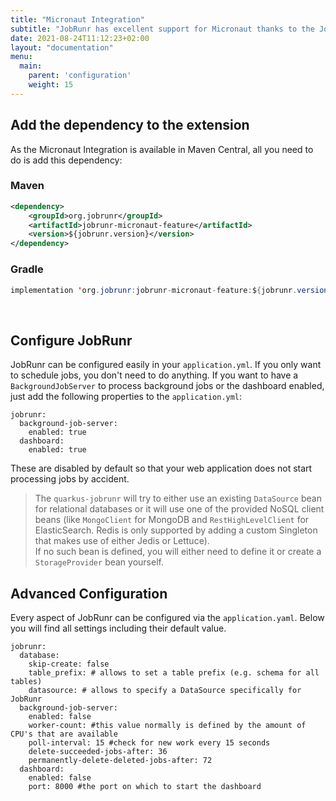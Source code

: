 ```yaml
---
title: "Micronaut Integration"
subtitle: "JobRunr has excellent support for Micronaut thanks to the JobRunr Micronaut Integration"
date: 2021-08-24T11:12:23+02:00
layout: "documentation"
menu: 
  main: 
    parent: 'configuration'
    weight: 15
---
```

## Add the dependency to the extension
As the Micronaut Integration is available in Maven Central, all you need to do is add this dependency:
### Maven
```xml
<dependency> 
    <groupId>org.jobrunr</groupId> 
    <artifactId>jobrunr-micronaut-feature</artifactId> 
    <version>${jobrunr.version}</version> 
</dependency>
```

### Gradle
```java
implementation 'org.jobrunr:jobrunr-micronaut-feature:${jobrunr.version}'
```
<br/>

## Configure JobRunr
JobRunr can be configured easily in your `application.yml`. If you only want to schedule jobs, you don't need to do anything. If you want to have a `BackgroundJobServer` to process background jobs or the dashboard enabled, just add the following properties to the `application.yml`:

```
jobrunr:
  background-job-server:
    enabled: true
  dashboard:
    enabled: true

```

These are disabled by default so that your web application does not start processing jobs by accident.


> The `quarkus-jobrunr` will try to either use an existing `DataSource` bean for relational databases or it will use one of the provided NoSQL client beans (like `MongoClient` for MongoDB and `RestHighLevelClient` for ElasticSearch. Redis is only supported by adding a custom Singleton that makes use of either Jedis or Lettuce). <br/>
> If no such bean is defined, you will either need to define it or create a `StorageProvider` bean yourself.

## Advanced Configuration
Every aspect of JobRunr can be configured via the `application.yaml`. Below you will find all settings including their default value.

```
jobrunr:
  database:
    skip-create: false
    table_prefix: # allows to set a table prefix (e.g. schema for all tables)
    datasource: # allows to specify a DataSource specifically for JobRunr
  background-job-server:
    enabled: false
    worker-count: #this value normally is defined by the amount of CPU's that are available
    poll-interval: 15 #check for new work every 15 seconds
    delete-succeeded-jobs-after: 36
    permanently-delete-deleted-jobs-after: 72
  dashboard:
    enabled: false
    port: 8000 #the port on which to start the dashboard
```